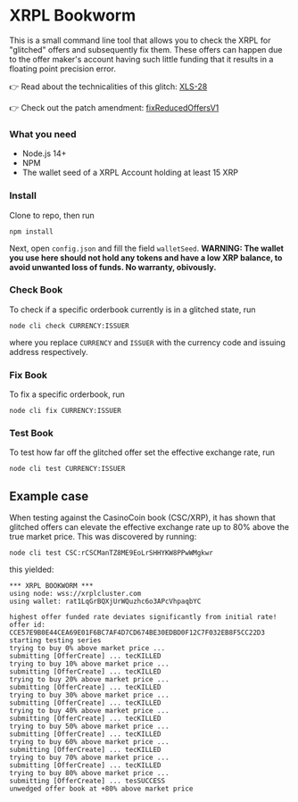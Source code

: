 # XRPL Bookworm

This is a small command line tool that allows you to check the XRPL for "glitched" offers and subsequently fix them. These offers can happen due to the offer maker's account having such little funding that it results in a floating point precision error.

👉 Read about the technicalities of this glitch: [XLS-28](https://github.com/XRPLF/XRPL-Standards/discussions/74)

👉 Check out the patch amendment: [fixReducedOffersV1](https://github.com/XRPLF/rippled/pull/4512)

### What you need

 - Node.js 14+
 - NPM
 - The wallet seed of a XRPL Account holding at least 15 XRP

### Install

Clone to repo, then run

    npm install

Next, open `config.json` and fill the field `walletSeed`. **WARNING: The wallet you use here should not hold any tokens and have a low XRP balance, to avoid unwanted loss of funds. No warranty, obivously.**

### Check Book

To check if a specific orderbook currently is in a glitched state, run

    node cli check CURRENCY:ISSUER

where you replace `CURRENCY` and `ISSUER` with the currency code and issuing address respectively.

### Fix Book

To fix a specific orderbook, run

    node cli fix CURRENCY:ISSUER

### Test Book

To test how far off the glitched offer set the effective exchange rate, run

    node cli test CURRENCY:ISSUER


## Example case

When testing against the CasinoCoin book (CSC/XRP), it has shown that glitched offers can elevate the effective exchange rate up to 80% above the true market price. This was discovered by running:

    node cli test CSC:rCSCManTZ8ME9EoLrSHHYKW8PPwWMgkwr

this yielded:

    *** XRPL BOOKWORM ***
    using node: wss://xrplcluster.com
    using wallet: rat1LqGrBQXjUrWQuzhc6o3APcVhpaqbYC
    
    highest offer funded rate deviates significantly from initial rate!
    offer id: CCE57E9B0E44CEA69E01F6BC7AF4D7CD674BE30EDBD0F12C7F032EB8F5CC22D3
    starting testing series
    trying to buy 0% above market price ...
    submitting [OfferCreate] ... tecKILLED
    trying to buy 10% above market price ...
    submitting [OfferCreate] ... tecKILLED
    trying to buy 20% above market price ...
    submitting [OfferCreate] ... tecKILLED
    trying to buy 30% above market price ...
    submitting [OfferCreate] ... tecKILLED
    trying to buy 40% above market price ...
    submitting [OfferCreate] ... tecKILLED
    trying to buy 50% above market price ...
    submitting [OfferCreate] ... tecKILLED
    trying to buy 60% above market price ...
    submitting [OfferCreate] ... tecKILLED
    trying to buy 70% above market price ...
    submitting [OfferCreate] ... tecKILLED
    trying to buy 80% above market price ...
    submitting [OfferCreate] ... tesSUCCESS
    unwedged offer book at +80% above market price
